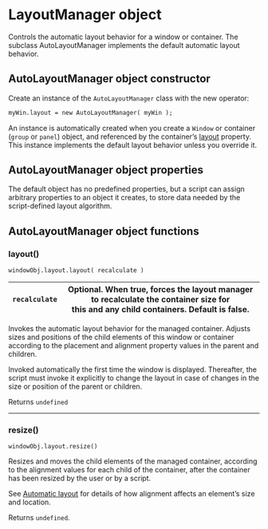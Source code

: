 # LayoutManager object

Controls the automatic layout behavior for a window or container. The subclass AutoLayoutManager
implements the default automatic layout behavior.

## AutoLayoutManager object constructor

Create an instance of the `AutoLayoutManager` class with the new operator:

```default
myWin.layout = new AutoLayoutManager( myWin );
```

An instance is automatically created when you create a `Window` or container (`group` or `panel`) object, and
referenced by the container’s [layout](window-object.md#container-properties-layout) property. This instance implements the default layout behavior unless
you override it.

## AutoLayoutManager object properties

The default object has no predefined properties, but a script can assign arbitrary properties to an object it
creates, to store data needed by the script-defined layout algorithm.

## AutoLayoutManager object functions

### layout()

`windowObj.layout.layout( recalculate )`

| `recalculate`   | Optional. When true, forces the layout manager to recalculate the container size for<br/>this and any child containers. Default is false.   |
|-----------------|---------------------------------------------------------------------------------------------------------------------------------------------|

Invokes the automatic layout behavior for the managed container. Adjusts sizes and positions of the
child elements of this window or container according to the placement and alignment property
values in the parent and children.

Invoked automatically the first time the window is displayed. Thereafter, the script must invoke it
explicitly to change the layout in case of changes in the size or position of the parent or children.

Returns `undefined`

---

### resize()

`windowObj.layout.resize()`

Resizes and moves the child elements of the managed container, according to the alignment values
for each child of the container, after the container has been resized by the user or by a script.

See [Automatic layout](automatic-layout.md#automatic-layout) for details of how alignment affects an element’s size and
location.

Returns `undefined`.
